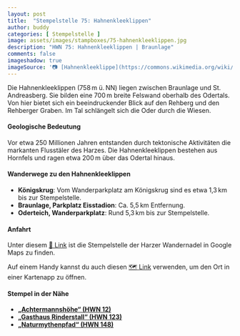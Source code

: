 ```yaml
---
layout: post
title:  "Stempelstelle 75: Hahnenkleeklippen"
author: buddy
categories: [ Stempelstelle ]
image: assets/images/stampboxes/75-hahnenkleeklippen.jpg
description: "HWN 75: Hahnenkleeklippen | Braunlage"
comments: false
imageshadow: true
imageSource: '📷 [Hahnenkleeklippe](https://commons.wikimedia.org/wiki/File:Hahnenkleeklippe.jpg) von <a href="//commons.wikimedia.org/wiki/User:Kassandro" title="User:Kassandro">Kassandro</a> unter Lizenz [CC BY-SA 3.0](https://creativecommons.org/licenses/by-sa/3.0)'
---
```


Die Hahnenkleeklippen (758 m ü. NN) liegen zwischen Braunlage und St. Andreasberg. Sie bilden eine 700 m breite Felswand oberhalb des Odertals. Von hier bietet sich ein beeindruckender Blick auf den Rehberg und den Rehberger Graben. Im Tal schlängelt sich die Oder durch die Wiesen.

#### Geologische Bedeutung

Vor etwa 250 Millionen Jahren entstanden durch tektonische Aktivitäten die markanten Flusstäler des Harzes. Die Hahnenkleeklippen bestehen aus Hornfels und ragen etwa 200 m über das Odertal hinaus.

#### Wanderwege zu den Hahnenkleeklippen

- **Königskrug**: Vom Wanderparkplatz am Königskrug sind es etwa 1,3 km bis zur Stempelstelle.
- **Braunlage, Parkplatz Eisstadion**: Ca. 5,5 km Entfernung.
- **Oderteich, Wanderparkplatz**: Rund 5,3 km bis zur Stempelstelle.

#### Anfahrt

Unter diesem [📍 Link](https://www.google.com/maps/dir/?api=1&origin=&destination=51.73739%2C%2010.56589) ist die Stempelstelle der Harzer Wandernadel in Google Maps zu finden.

<div class="android-only">
  Auf einem Handy kannst du auch diesen 
  <a href="geo:51.73739,10.56589">🗺️ Link</a> 
  verwenden, um den Ort in einer Kartenapp zu öffnen.
  <p></p>
</div>

#### Stempel in der Nähe

- [**„Achtermannshöhe“ (HWN 12)**](/stempelstelle-12-achtermannshoehe)
- [**„Gasthaus Rinderstall“ (HWN 123)**](/stempelstelle-123-gaststaette-rinderstall)
- [**„Naturmythenpfad“ (HWN 148)**](/stempelstelle-148-naturmythenpfad-nph)
